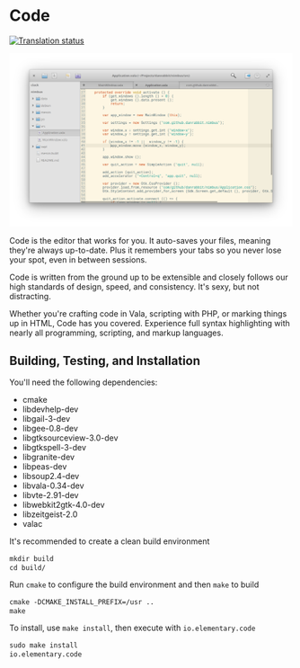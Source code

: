 # Code
[![Translation status](https://l10n.elementary.io/widgets/scratch/-/svg-badge.svg)](https://l10n.elementary.io/projects/scratch/?utm_source=widget)

![Screenshot](data/screenshot.png?raw=true)

Code is the editor that works for you. It auto-saves your files, meaning they're always up-to-date. Plus it remembers your tabs so you never lose your spot, even in between sessions.

Code is written from the ground up to be extensible and closely follows our high standards of design, speed, and consistency. It's sexy, but not distracting.

Whether you're crafting code in Vala, scripting with PHP, or marking things up in HTML, Code has you covered. Experience full syntax highlighting with nearly all programming, scripting, and markup languages.


## Building, Testing, and Installation

You'll need the following dependencies:
* cmake
* libdevhelp-dev
* libgail-3-dev
* libgee-0.8-dev
* libgtksourceview-3.0-dev
* libgtkspell-3-dev
* libgranite-dev
* libpeas-dev
* libsoup2.4-dev
* libvala-0.34-dev
* libvte-2.91-dev
* libwebkit2gtk-4.0-dev
* libzeitgeist-2.0
* valac

It's recommended to create a clean build environment

    mkdir build
    cd build/

Run `cmake` to configure the build environment and then `make` to build

    cmake -DCMAKE_INSTALL_PREFIX=/usr ..
    make

To install, use `make install`, then execute with `io.elementary.code`

    sudo make install
    io.elementary.code
